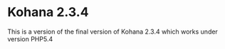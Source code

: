 Kohana 2.3.4
============
This is a version of the final version of Kohana 2.3.4 which works under version PHP5.4
